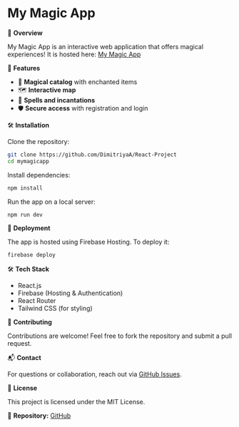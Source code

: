 # My Magic App

🌟 **Overview**

My Magic App is an interactive web application that offers magical experiences! It is hosted here: [My Magic App](https://mymagicapp-1acde.web.app/)

🚀 **Features**

- 🔮 **Magical catalog** with enchanted items  
- 🗺️ **Interactive map**  
- 📜 **Spells and incantations**  
- 🛡️ **Secure access** with registration and login  

🛠 **Installation**

Clone the repository:

```sh
git clone https://github.com/DimitriyaA/React-Project
cd mymagicapp
```

Install dependencies:

```sh
npm install
```

Run the app on a local server:

```sh
npm run dev
```

📂 **Deployment**

The app is hosted using Firebase Hosting. To deploy it:

```sh
firebase deploy
```

🛠 **Tech Stack**

- React.js
- Firebase (Hosting & Authentication)
- React Router
- Tailwind CSS (for styling)


📜 **Contributing**

Contributions are welcome! Feel free to fork the repository and submit a pull request.

📬 **Contact**

For questions or collaboration, reach out via [GitHub Issues](https://github.com/DimitriyaA/React-Project/issues).

📜 **License**

This project is licensed under the MIT License.

🔗 **Repository:** [GitHub](https://github.com/DimitriyaA/React-Project)


